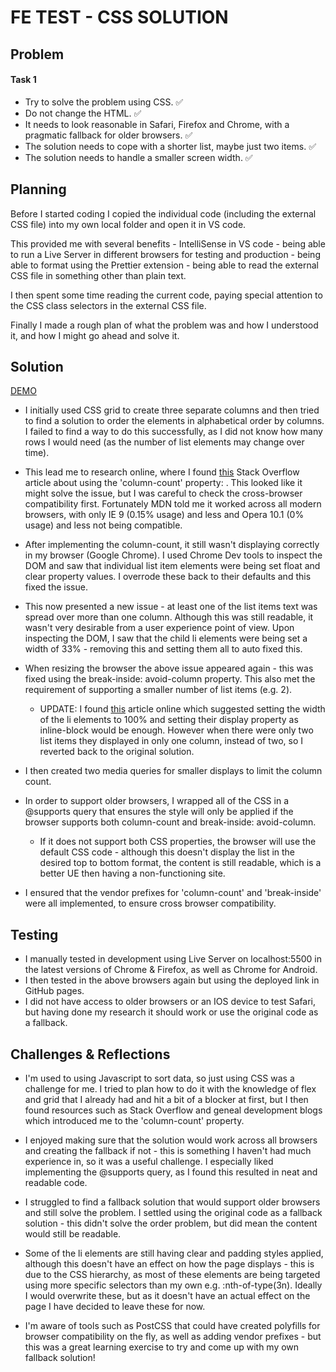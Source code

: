 # FE TEST - CSS SOLUTION

## Problem

#### Task 1

- Try to solve the problem using CSS. ✅
- Do not change the HTML. ✅
- It needs to look reasonable in Safari, Firefox and Chrome, with a pragmatic fallback for older browsers. ✅
- The solution needs to cope with a shorter list, maybe just two items. ✅
- The solution needs to handle a smaller screen width. ✅

## Planning

Before I started coding I copied the individual code (including the external CSS file) into my own local folder and open it in VS code.

This provided me with several benefits - IntelliSense in VS code - being able to run a Live Server in different browsers for testing and production - being able to format using the Prettier extension - being able to read the external CSS file in something other than plain text.

I then spent some time reading the current code, paying special attention to the CSS class selectors in the external CSS file.

Finally I made a rough plan of what the problem was and how I understood it, and how I might go ahead and solve it.

## Solution

[DEMO](https://alphapentagon.github.io/FE_TEST/)

- I initially used CSS grid to create three separate columns and then tried to find a solution to order the elements in alphabetical order by columns. I failed to find a way to do this successfully, as I did not know how many rows I would need (as the number of list elements may change over time).

- This lead me to research online, where I found [this](https://stackoverflow.com/questions/12332528/how-to-display-list-items-as-columns) Stack Overflow article about using the 'column-count' property: . This looked like it might solve the issue, but I was careful to check the cross-browser compatibility first. Fortunately MDN told me it worked across all modern browsers, with only IE 9 (0.15% usage) and less and Opera 10.1 (0% usage) and less not being compatible.

- After implementing the column-count, it still wasn't displaying correctly in my browser (Google Chrome). I used Chrome Dev tools to inspect the DOM and saw that individual list item elements were being set float and clear property values. I overrode these back to their defaults and this fixed the issue.

- This now presented a new issue - at least one of the list items text was spread over more than one column. Although this was still readable, it wasn't very desirable from a user experience point of view. Upon inspecting the DOM, I saw that the child li elements were being set a width of 33% - removing this and setting them all to auto fixed this.

- When resizing the browser the above issue appeared again - this was fixed using the break-inside: avoid-column property. This also met the requirement of supporting a smaller number of list items (e.g. 2).

  - UPDATE: I found [this](https://haacked.com/archive/2018/12/03/css-column-list-adventure/) article online which suggested setting the width of the li elements to 100% and setting their display property as inline-block would be enough. However when there were only two list items they displayed in only one column, instead of two, so I reverted back to the original solution.

- I then created two media queries for smaller displays to limit the column count.

- In order to support older browsers, I wrapped all of the CSS in a @supports query that ensures the style will only be applied if the browser supports both column-count and break-inside: avoid-column.

  - If it does not support both CSS properties, the browser will use the default CSS code - although this doesn't display the list in the desired top to bottom format, the content is still readable, which is a better UE then having a non-functioning site.

- I ensured that the vendor prefixes for 'column-count' and 'break-inside' were all implemented, to ensure cross browser compatibility.

## Testing

- I manually tested in development using Live Server on localhost:5500 in the latest versions of Chrome & Firefox, as well as Chrome for Android.
- I then tested in the above browsers again but using the deployed link in GitHub pages.
- I did not have access to older browsers or an IOS device to test Safari, but having done my research it should work or use the original code as a fallback.

## Challenges & Reflections

- I'm used to using Javascript to sort data, so just using CSS was a challenge for me. I tried to plan how to do it with the knowledge of flex and grid that I already had and hit a bit of a blocker at first, but I then found resources such as Stack Overflow and geneal development blogs which introduced me to the 'column-count' property.

- I enjoyed making sure that the solution would work across all browsers and creating the fallback if not - this is something I haven't had much experience in, so it was a useful challenge. I especially liked implementing the @supports query, as I found this resulted in neat and readable code.

- I struggled to find a fallback solution that would support older browsers and still solve the problem. I settled using the original code as a fallback solution - this didn't solve the order problem, but did mean the content would still be readable.

- Some of the li elements are still having clear and padding styles applied, although this doesn't have an effect on how the page displays - this is due to the CSS hierarchy, as most of these elements are being targeted using more specific selectors than my own e.g. :nth-of-type(3n). Ideally I would overwrite these, but as it doesn't have an actual effect on the page I have decided to leave these for now.

- I'm aware of tools such as PostCSS that could have created polyfills for browser compatibility on the fly, as well as adding vendor prefixes - but this was a great learning exercise to try and come up with my own fallback solution!
